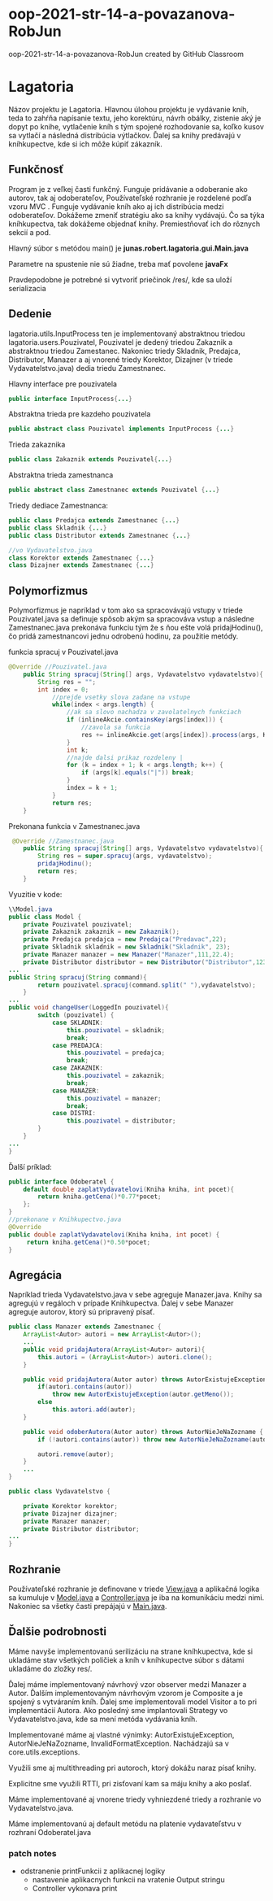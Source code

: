 # oop-2021-str-14-a-povazanova-RobJun
oop-2021-str-14-a-povazanova-RobJun created by GitHub Classroom

# Lagatoria
Názov projektu je Lagatoria. Hlavnou úlohou projektu je vydávanie kníh, teda to zahŕňa napísanie textu, jeho korektúru, návrh obálky,
zistenie aký je dopyt po knihe, vytlačenie kníh s tým spojené rozhodovanie sa, koľko kusov sa vytlačí a následná distribúcia výtlačkov.
Ďalej sa knihy predávajú v kníhkupectve, kde si ich môže kúpiť zákazník.

## Funkčnosť
Program je z veľkej časti funkčný. Funguje pridávanie a odoberanie ako autorov, tak aj odoberateľov,
Používateľské rozhranie je rozdelené podľa vzoru MVC . Funguje vydávanie kníh ako aj ich distribúcia medzi odoberateľov.
Dokážeme zmeniť stratégiu ako sa knihy vydávajú. Čo sa týka kníhkupectva, tak dokážeme objednať knihy. Premiestňovať ich do rôznych sekcií a pod.

Hlavný súbor s metódou main() je **junas.robert.lagatoria.gui.Main.java** 

Parametre na spustenie nie sú žiadne, treba mať povolene **javaFx**

Pravdepodobne je potrebné si vytvoriť priečinok /res/, kde sa uloží serializacia

## Dedenie
lagatoria.utils.InputProcess ten je implementovaný abstraktnou triedou lagatoria.users.Pouzivatel,
Pouzivatel je dedený triedou Zakaznik a abstraktnou triedou Zamestanec. Nakoniec triedy Skladnik, Predajca, Distributor, Manazer
a aj vnorené triedy Korektor, Dizajner (v triede Vydavatelstvo.java) dedia triedu Zamestnanec.

Hlavny interface pre pouzivatela
```java
public interface InputProcess{...} 
```
Abstraktna trieda pre kazdeho pouzivatela
```java
public abstract class Pouzivatel implements InputProcess {...}
```
Trieda zakaznika
```java
public class Zakaznik extends Pouzivatel{...}
``` 
Abstraktna trieda zamestnanca
```java
public abstract class Zamestnanec extends Pouzivatel {...}
```
Triedy dediace Zamestnanca:
```java
public class Predajca extends Zamestnanec {...}
public class Skladnik {...}
public class Distributor extends Zamestnanec {...}

//vo Vydavatelstvo.java
class Korektor extends Zamestnanec {...}
class Dizajner extends Zamestnanec {...}
```

## Polymorfizmus
Polymorfizmus je napríklad v tom ako sa spracovávajú vstupy v triede Pouzivatel.java sa definuje spôsob akým sa spracováva vstup a následne Zamestnanec.java
prekonáva funkciu tým že s ňou ešte volá pridajHodinu(), čo pridá zamestnancovi jednu odrobenú hodinu, za použitie metódy.

funkcia spracuj v Pouzivatel.java
```java
@Override //Pouzivatel.java
    public String spracuj(String[] args, Vydavatelstvo vydavatelstvo){
        String res = "";
        int index = 0;
            //prejde vsetky slova zadane na vstupe
            while(index < args.length) {
                //ak sa slovo nachadza v zavolatelnych funkciach
                if (inlineAkcie.containsKey(args[index])) {
                    //zavola sa funkcia
                    res += inlineAkcie.get(args[index]).process(args, Knihkupectvo.getInstance(), vydavatelstvo) + "\n";
                }
                int k;
                //najde dalsi prikaz rozdeleny |
                for (k = index + 1; k < args.length; k++) {
                    if (args[k].equals("|")) break;
                }
                index = k + 1;
            }
            return res;
    }
```

Prekonana funkcia v Zamestnanec.java
```java
 @Override //Zamestnanec.java
    public String spracuj(String[] args, Vydavatelstvo vydavatelstvo){
        String res = super.spracuj(args, vydavatelstvo);
        pridajHodinu();
        return res;
    }
```
Vyuzitie v kode:
```java
\\Model.java
public class Model {
    private Pouzivatel pouzivatel;
    private Zakaznik zakaznik = new Zakaznik();
    private Predajca predajca = new Predajca("Predavac",22);
    private Skladnik skladnik = new Skladnik("Skladnik", 23);
    private Manazer manazer = new Manazer("Manazer",111,22.4);
    private Distributor distributor = new Distributor("Distributor",123,15);
...
public String spracuj(String command){
        return pouzivatel.spracuj(command.split(" "),vydavatelstvo);
    }
...
public void changeUser(LoggedIn pouzivatel){
        switch (pouzivatel) {
            case SKLADNIK:
                this.pouzivatel = skladnik;
                break;
            case PREDAJCA:
                this.pouzivatel = predajca;
                break;
            case ZAKAZNIK:
                this.pouzivatel = zakaznik;
                break;
            case MANAZER:
                this.pouzivatel = manazer;
                break;
            case DISTRI:
                this.pouzivatel = distributor;
        }
    }
...
}
```
Ďalší príklad:
```java
public interface Odoberatel {
    default double zaplatVydavatelovi(Kniha kniha, int pocet){
        return kniha.getCena()*0.77*pocet;
    };
}
//prekonane v Knihkupectvo.java
@Override
public double zaplatVydavatelovi(Kniha kniha, int pocet) {
     return kniha.getCena()*0.50*pocet;
}
```
## Agregácia
Napríklad trieda Vydavatelstvo.java v sebe agreguje Manazer.java. Knihy sa agregujú v regáloch v prípade Knihkupectva.
Ďalej v sebe Manazer agreguje autorov, ktorý sú pripravený písať.
```java
public class Manazer extends Zamestnanec {
    ArrayList<Autor> autori = new ArrayList<Autor>();
    ...
    public void pridajAutora(ArrayList<Autor> autori){
        this.autori = (ArrayList<Autor>) autori.clone();
    }

    public void pridajAutora(Autor autor) throws AutorExistujeException {
        if(autori.contains(autor))
            throw new AutorExistujeException(autor.getMeno());
        else
            this.autori.add(autor);
    }

    public void odoberAutora(Autor autor) throws AutorNieJeNaZozname {
        if (!autori.contains(autor)) throw new AutorNieJeNaZozname(autor.getMeno());

        autori.remove(autor);
    }
    ...
}
```
```java
public class Vydavatelstvo {

    private Korektor korektor;
    private Dizajner dizajner;
    private Manazer manazer;
    private Distributor distributor;
...
}
```
## Rozhranie
Používateľské rozhranie je definovane v triede [View.java](src/junas/robert/lagatoria/gui/View.java) a
aplikačná logika sa kumuluje v [Model.java](src/junas/robert/lagatoria/gui/Model.java) a
[Controller.java](src/junas/robert/lagatoria/gui/Controller.java) je iba na komunikáciu medzi nimi.
Nakoniec sa všetky časti prepájajú v [Main.java](src/junas/robert/lagatoria/gui/Main.java).

## Ďalšie podrobnosti

Máme navyše implementovanú serilizáciu na strane kníhkupectva, kde si ukladáme stav všetkých poličiek a kníh v kníhkupectve súbor s dátami ukladáme do zložky res/.

Ďalej máme implementovaný návrhový vzor observer medzi Manazer a Autor. Ďalším implementovaným návrhovým vzorom je Composite a je spojený s vytváraním kníh.
Ďalej sme implementovali model Visitor a to pri implementácií Autora.  Ako posledný sme implantovali Strategy vo Vydavatelstvo.java, kde sa mení metóda vydávania kníh.

Implementované máme aj vlastné výnimky: AutorExistujeException,  AutorNieJeNaZozname, InvalidFormatException. Nachádzajú sa v core.utils.exceptions.

Využili sme aj multithreading pri autoroch, ktorý dokážu naraz písať knihy.

Explicitne sme využili RTTI, pri zisťovaní kam sa máju knihy a ako poslať.

Máme implementované aj vnorene triedy vyhniezdené triedy a rozhranie vo Vydavatelstvo.java.

Máme implementovanú aj default metódu na platenie vydavateľstvu v rozhraní Odoberatel.java


### patch notes
* odstranenie printFunkcii z aplikacnej logiky
  * nastavenie aplikacnych funkcii na vratenie Output stringu
  * Controller vykonava print 
